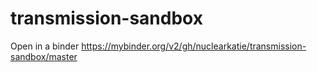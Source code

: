 # transmission-sandbox

Open in a binder
https://mybinder.org/v2/gh/nuclearkatie/transmission-sandbox/master

